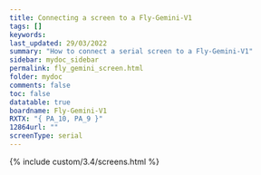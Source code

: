 ```yaml
---
title: Connecting a screen to a Fly-Gemini-V1
tags: []
keywords: 
last_updated: 29/03/2022
summary: "How to connect a serial screen to a Fly-Gemini-V1"
sidebar: mydoc_sidebar
permalink: fly_gemini_screen.html
folder: mydoc
comments: false
toc: false
datatable: true
boardname: Fly-Gemini-V1
RXTX: "{ PA_10, PA_9 }"
12864url: ""
screenType: serial
---
```


{% include custom/3.4/screens.html %}
